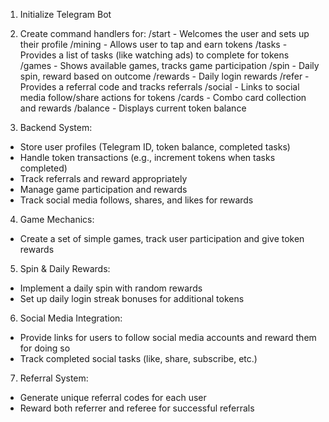 1. Initialize Telegram Bot
2. Create command handlers for:
/start - Welcomes the user and sets up their profile
/mining - Allows user to tap and earn tokens
/tasks - Provides a list of tasks (like watching ads) to complete for tokens
/games - Shows available games, tracks game participation
/spin - Daily spin, reward based on outcome
/rewards - Daily login rewards
/refer - Provides a referral code and tracks referrals
/social - Links to social media follow/share actions for tokens
/cards - Combo card collection and rewards
/balance - Displays current token balance

3. Backend System:
  - Store user profiles (Telegram ID, token balance, completed tasks)
  - Handle token transactions (e.g., increment tokens when tasks completed)
  - Track referrals and reward appropriately
  - Manage game participation and rewards
  - Track social media follows, shares, and likes for rewards

4. Game Mechanics:
  - Create a set of simple games, track user participation and give token rewards

5. Spin & Daily Rewards:
  - Implement a daily spin with random rewards
  - Set up daily login streak bonuses for additional tokens

6. Social Media Integration:
  - Provide links for users to follow social media accounts and reward them for doing so
  - Track completed social tasks (like, share, subscribe, etc.)

7. Referral System:
  - Generate unique referral codes for each user
  - Reward both referrer and referee for successful referrals
